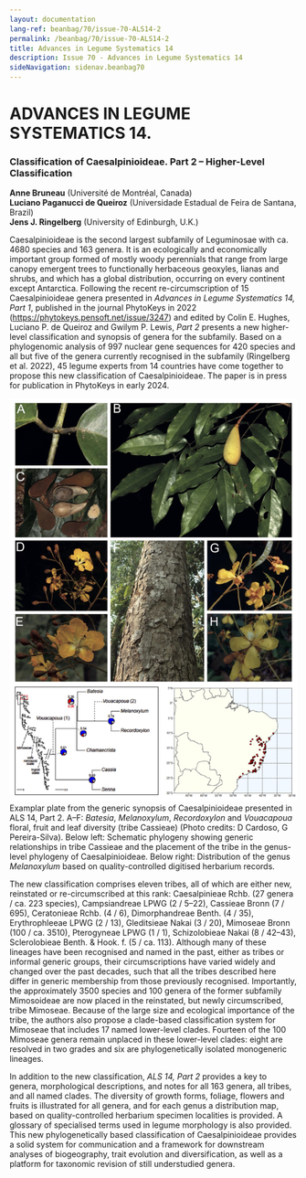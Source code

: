 ```yaml
---
layout: documentation
lang-ref: beanbag/70/issue-70-ALS14-2
permalink: /beanbag/70/issue-70-ALS14-2
title: Advances in Legume Systematics 14
description: Issue 70 - Advances in Legume Systematics 14
sideNavigation: sidenav.beanbag70
---
```


# ADVANCES IN LEGUME SYSTEMATICS 14. 

### Classification of Caesalpinioideae. Part 2 – Higher-Level Classification

**Anne Bruneau** (Université de Montréal, Canada)  
**Luciano Paganucci de Queiroz** (Universidade Estadual de Feira de Santana, Brazil)  
**Jens J. Ringelberg** (University of Edinburgh, U.K.)  

Caesalpinioideae is the second largest subfamily of Leguminosae with ca. 4680 species and 163 genera. It is an ecologically and economically important group formed of mostly woody perennials that range from large canopy emergent trees to functionally herbaceous geoxyles, lianas and shrubs, and which has a global distribution, occurring on every continent except Antarctica. Following the recent re-circumscription of 15 Caesalpinioideae genera presented in *Advances in Legume Systematics 14, Part 1*, published in the journal PhytoKeys in 2022 (<https://phytokeys.pensoft.net/issue/3247>) and edited by Colin E. Hughes, Luciano P. de Queiroz and Gwilym P. Lewis, *Part 2* presents a new higher-level classification and synopsis of genera for the subfamily. Based on a phylogenomic analysis of 997 nuclear gene sequences for 420 species and all but five of the genera currently recognised in the subfamily (Ringelberg et al. 2022), 45 legume experts from 14 countries have come together to propose this new classification of Caesalpinioideae. The paper is in press for publication in PhytoKeys in early 2024.  

![](/assets/images/70/ALS14_Part2_Illustration.jpg)
Examplar plate from the generic synopsis of Caesalpinioideae presented in ALS 14, Part 2. A–F: *Batesia*, *Melanoxylum*, *Recordoxylon* and *Vouacapoua* floral, fruit and leaf diversity (tribe Cassieae) (Photo credits: D Cardoso, G Pereira-Silva). Below left: Schematic phylogeny showing generic relationships in tribe Cassieae and the placement of the tribe in the genus-level phylogeny of Caesalpinioideae. Below right: Distribution of the genus *Melanoxylum* based on quality-controlled digitised herbarium records.  

The new classification comprises eleven tribes, all of which are either new, reinstated or re-circumscribed at this rank: Caesalpinieae Rchb. (27 genera / ca. 223 species), Campsiandreae LPWG (2 / 5–22), Cassieae Bronn (7 / 695), Ceratonieae Rchb. (4 / 6), Dimorphandreae Benth. (4 / 35), Erythrophleeae LPWG (2 / 13), Gleditsieae Nakai (3 / 20), Mimoseae Bronn (100 / ca. 3510), Pterogyneae LPWG (1 / 1), Schizolobieae Nakai (8 / 42–43), Sclerolobieae Benth. & Hook. f. (5 / ca. 113). Although many of these lineages have been recognised and named in the past, either as tribes or informal generic groups, their circumscriptions have varied widely and changed over the past decades, such that all the tribes described here differ in generic membership from those previously recognised. Importantly, the approximately 3500 species and 100 genera of the former subfamily Mimosoideae are now placed in the reinstated, but newly circumscribed, tribe Mimoseae. Because of the large size and ecological importance of the tribe, the authors also propose a clade-based classification system for Mimoseae that includes 17 named lower-level clades. Fourteen of the 100 Mimoseae genera remain unplaced in these lower-level clades: eight are resolved in two grades and six are phylogenetically isolated monogeneric lineages.  

In addition to the new classification, *ALS 14, Part 2* provides a key to genera, morphological descriptions, and notes for all 163 genera, all tribes, and all named clades. The diversity of growth forms, foliage, flowers and fruits is illustrated for all genera, and for each genus a distribution map, based on quality-controlled herbarium specimen localities is provided. A glossary of specialised terms used in legume morphology is also provided. This new phylogenetically based classification of Caesalpinioideae provides a solid system for communication and a framework for downstream analyses of biogeography, trait evolution and diversification, as well as a platform for taxonomic revision of still understudied genera.  